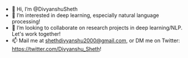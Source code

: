 - 👋 Hi, I’m @DivyanshuSheth
- 👀 I’m interested in deep learning, especially natural language processing!
- 💞️ I’m looking to collaborate on research projects in deep learning/NLP. Let's work together!
- 📫 Mail me at shethdivyanshu2000@gmail.com, or DM me on Twitter: https://twitter.com/Divyanshu_Sheth!

<!---
DivyanshuSheth/DivyanshuSheth is a ✨ special ✨ repository because its `README.md` (this file) appears on your GitHub profile.
You can click the Preview link to take a look at your changes.
--->
